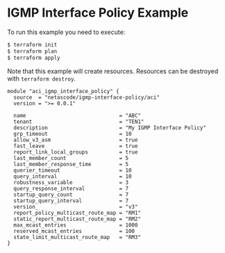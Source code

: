 <!-- BEGIN_TF_DOCS -->
# IGMP Interface Policy Example

To run this example you need to execute:

```bash
$ terraform init
$ terraform plan
$ terraform apply
```

Note that this example will create resources. Resources can be destroyed with `terraform destroy`.

```hcl
module "aci_igmp_interface_policy" {
  source  = "netascode/igmp-interface-policy/aci"
  version = ">= 0.0.1"

  name                              = "ABC"
  tenant                            = "TEN1"
  description                       = "My IGMP Interface Policy"
  grp_timeout                       = 10
  allow_v3_asm                      = true
  fast_leave                        = true
  report_link_local_groups          = true
  last_member_count                 = 5
  last_member_response_time         = 5
  querier_timeout                   = 10
  query_interval                    = 10
  robustness_variable               = 3
  query_response_interval           = 7
  startup_query_count               = 7
  startup_query_interval            = 7
  version_                          = "v3"
  report_policy_multicast_route_map = "RM1"
  static_report_multicast_route_map = "RM2"
  max_mcast_entries                 = 1000
  reserved_mcast_entries            = 100
  state_limit_multicast_route_map   = "RM3"
}
```
<!-- END_TF_DOCS -->